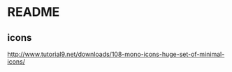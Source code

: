 # README #

## icons ##
http://www.tutorial9.net/downloads/108-mono-icons-huge-set-of-minimal-icons/
